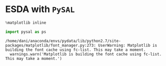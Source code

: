 
# ESDA with `PySAL`


```python
%matplotlib inline

import pysal as ps
```

    /home/dani/anaconda/envs/pydata/lib/python2.7/site-packages/matplotlib/font_manager.py:273: UserWarning: Matplotlib is building the font cache using fc-list. This may take a moment.
      warnings.warn('Matplotlib is building the font cache using fc-list. This may take a moment.')

